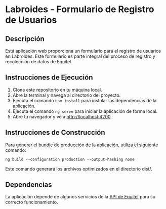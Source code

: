# Labroides - Formulario de Registro de Usuarios

## Descripción

Está aplicación web proporciona un formulario para el registro de usuarios en Labroides. Este formulario es parte integral del proceso de registro y recolección de datos de Equitel.

## Instrucciones de Ejecución

1. Clona este repositorio en tu máquina local.
2. Abre la terminal y navega al directorio del proyecto.
3. Ejecuta el comando `npm install` para instalar las dependencias de la aplicación.
4. Ejecuta el comando `ng serve` para iniciar la aplicación de forma local.
5. Abre tu navegador y ve a <http://localhost:4200>.

## Instrucciones de Construcción

Para generar el bundle de producción de la aplicación, utiliza el siguiente comando:

`ng build --configuration production --output-hashing none`

Este comando generará los archivos optimizados en el directorio dist/.

## Dependencias

La aplicación depende de algunos servicios de la [API de Equitel](http://apiequitel.us-east-2.elasticbeanstalk.com/swagger/index.html) para su correcto funcionamiento.
